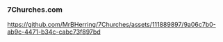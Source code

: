 ### 7Churches.com

https://github.com/MrBHerring/7Churches/assets/111889897/9a06c7b0-ab9c-4471-b34c-cabc73f897bd


